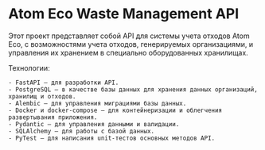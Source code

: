 # Atom Eco Waste Management API

Этот проект представляет собой API для системы учета отходов Atom Eco, с 
возможностями учета отходов, генерируемых организациями, и управления их 
хранением в специально оборудованных хранилищах.

Технологии:
```
- FastAPI — для разработки API.
- PostgreSQL — в качестве базы данных для хранения данных организаций, хранилищ и отходов.
- Alembic — для управления миграциями базы данных.
- Docker и docker-compose — для контейнеризации и облегчения развертывания приложения.
- Pydantic — для управления данными и валидации.
- SQLAlchemy — для работы с базой данных.
- PyTest — для написания unit-тестов основных методов API.
```